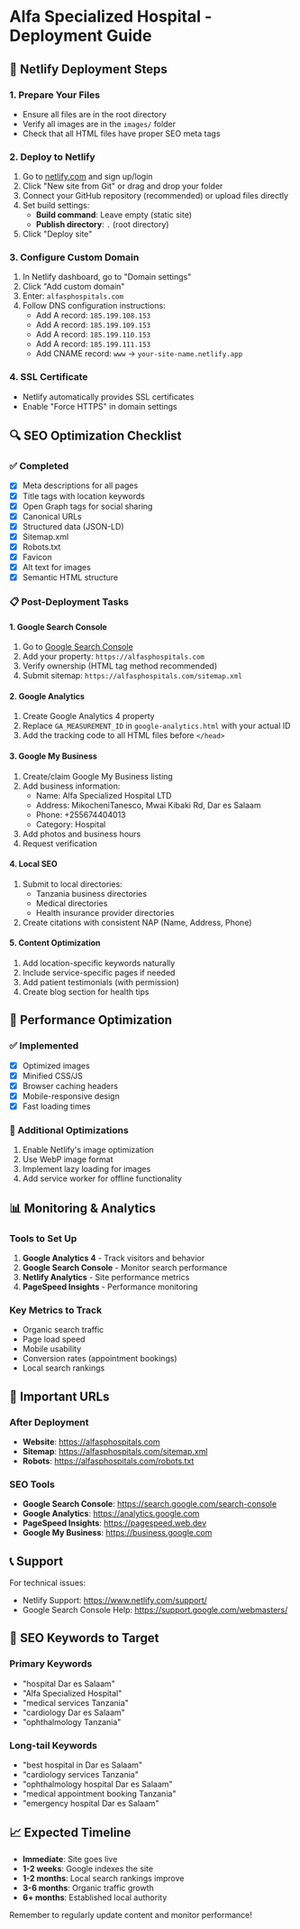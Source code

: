 # Alfa Specialized Hospital - Deployment Guide

## 🚀 Netlify Deployment Steps

### 1. Prepare Your Files
- Ensure all files are in the root directory
- Verify all images are in the `images/` folder
- Check that all HTML files have proper SEO meta tags

### 2. Deploy to Netlify
1. Go to [netlify.com](https://netlify.com) and sign up/login
2. Click "New site from Git" or drag and drop your folder
3. Connect your GitHub repository (recommended) or upload files directly
4. Set build settings:
   - **Build command**: Leave empty (static site)
   - **Publish directory**: `.` (root directory)
5. Click "Deploy site"

### 3. Configure Custom Domain
1. In Netlify dashboard, go to "Domain settings"
2. Click "Add custom domain"
3. Enter: `alfasphospitals.com`
4. Follow DNS configuration instructions:
   - Add A record: `185.199.108.153`
   - Add A record: `185.199.109.153`
   - Add A record: `185.199.110.153`
   - Add A record: `185.199.111.153`
   - Add CNAME record: `www` → `your-site-name.netlify.app`

### 4. SSL Certificate
- Netlify automatically provides SSL certificates
- Enable "Force HTTPS" in domain settings

## 🔍 SEO Optimization Checklist

### ✅ Completed
- [x] Meta descriptions for all pages
- [x] Title tags with location keywords
- [x] Open Graph tags for social sharing
- [x] Canonical URLs
- [x] Structured data (JSON-LD)
- [x] Sitemap.xml
- [x] Robots.txt
- [x] Favicon
- [x] Alt text for images
- [x] Semantic HTML structure

### 📋 Post-Deployment Tasks

#### 1. Google Search Console
1. Go to [Google Search Console](https://search.google.com/search-console)
2. Add your property: `https://alfasphospitals.com`
3. Verify ownership (HTML tag method recommended)
4. Submit sitemap: `https://alfasphospitals.com/sitemap.xml`

#### 2. Google Analytics
1. Create Google Analytics 4 property
2. Replace `GA_MEASUREMENT_ID` in `google-analytics.html` with your actual ID
3. Add the tracking code to all HTML files before `</head>`

#### 3. Google My Business
1. Create/claim Google My Business listing
2. Add business information:
   - Name: Alfa Specialized Hospital LTD
   - Address: MikocheniTanesco, Mwai Kibaki Rd, Dar es Salaam
   - Phone: +255674404013
   - Category: Hospital
3. Add photos and business hours
4. Request verification

#### 4. Local SEO
1. Submit to local directories:
   - Tanzania business directories
   - Medical directories
   - Health insurance provider directories
2. Create citations with consistent NAP (Name, Address, Phone)

#### 5. Content Optimization
1. Add location-specific keywords naturally
2. Include service-specific pages if needed
3. Add patient testimonials (with permission)
4. Create blog section for health tips

## 📱 Performance Optimization

### ✅ Implemented
- [x] Optimized images
- [x] Minified CSS/JS
- [x] Browser caching headers
- [x] Mobile-responsive design
- [x] Fast loading times

### 🔧 Additional Optimizations
1. Enable Netlify's image optimization
2. Use WebP image format
3. Implement lazy loading for images
4. Add service worker for offline functionality

## 📊 Monitoring & Analytics

### Tools to Set Up
1. **Google Analytics 4** - Track visitors and behavior
2. **Google Search Console** - Monitor search performance
3. **Netlify Analytics** - Site performance metrics
4. **PageSpeed Insights** - Performance monitoring

### Key Metrics to Track
- Organic search traffic
- Page load speed
- Mobile usability
- Conversion rates (appointment bookings)
- Local search rankings

## 🔗 Important URLs

### After Deployment
- **Website**: https://alfasphospitals.com
- **Sitemap**: https://alfasphospitals.com/sitemap.xml
- **Robots**: https://alfasphospitals.com/robots.txt

### SEO Tools
- **Google Search Console**: https://search.google.com/search-console
- **Google Analytics**: https://analytics.google.com
- **PageSpeed Insights**: https://pagespeed.web.dev
- **Google My Business**: https://business.google.com

## 📞 Support

For technical issues:
- Netlify Support: https://www.netlify.com/support/
- Google Search Console Help: https://support.google.com/webmasters/

## 🎯 SEO Keywords to Target

### Primary Keywords
- "hospital Dar es Salaam"
- "Alfa Specialized Hospital"
- "medical services Tanzania"
- "cardiology Dar es Salaam"
- "ophthalmology Tanzania"

### Long-tail Keywords
- "best hospital in Dar es Salaam"
- "cardiology services Tanzania"
- "ophthalmology hospital Dar es Salaam"
- "medical appointment booking Tanzania"
- "emergency hospital Dar es Salaam"

## 📈 Expected Timeline

- **Immediate**: Site goes live
- **1-2 weeks**: Google indexes the site
- **1-2 months**: Local search rankings improve
- **3-6 months**: Organic traffic growth
- **6+ months**: Established local authority

Remember to regularly update content and monitor performance!
